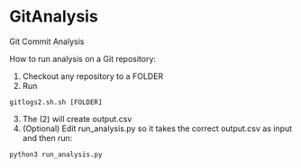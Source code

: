 # GitAnalysis
Git Commit Analysis

How to run analysis on a Git repository:
1. Checkout any repository to a FOLDER
2. Run
```console
gitlogs2.sh.sh [FOLDER]
```
3. The (2) will create output.csv
4. (Optional) Edit run_analysis.py so it takes the correct output.csv as input and then run: 
```console
python3 run_analysis.py
```



